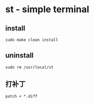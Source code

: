 # st - simple terminal


## install
```shell
sudo make clean install
```

## uninstall
```shell
sudo rm /usr/local/st
```

## 打补丁
```shell
patch < *.diff
```
